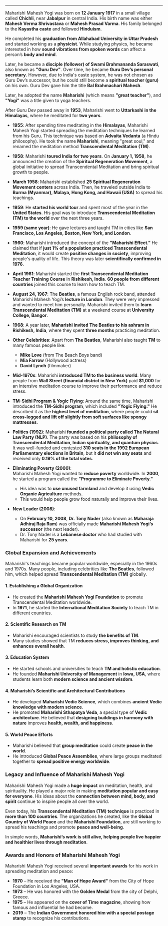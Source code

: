 

----

Maharishi Mahesh Yogi was born on **12 January 1917** in a small village called **Chichli**, near **Jabalpur** in central India. His birth name was either **Mahesh Verma Shrivastava** or **Mahesh Prasad Varma**. His family belonged to the **Kayastha caste** and followed **Hinduism**.

He completed his **graduation from Allahabad University in Uttar Pradesh** and started working as a **physicist**. While studying physics, he became interested in how **sound vibrations from spoken words** can affect a person’s **body and mind**.

Later, he became a **disciple (follower) of Swami Brahmananda Saraswati**, also known as **"Guru Dev"**. Over time, he became **Guru Dev’s personal secretary**. However, due to India's caste system, he was not chosen as Guru Dev’s successor, but he could still become a **spiritual teacher (guru)** on his own. Guru Dev gave him the title **Bal Brahmachari Mahesh**.

Later, he adopted the name **Maharishi** (which means **"great teacher"**), and **"Yogi"** was a title given to yoga teachers.

After Guru Dev passed away in **1953**, Maharishi went to **Uttarkashi in the Himalayas**, where he meditated for **two years**.

- **1955**: After spending time meditating in the **Himalayas**, Maharishi Mahesh Yogi started spreading the meditation techniques he learned from his Guru. This technique was based on **Advaita Vedanta** (a Hindu philosophy). He took the name **Maharishi**, meaning "great soul," and renamed the meditation method **Transcendental Meditation (TM)**.

- **1958**: Maharishi **toured India for two years**. On **January 1, 1958**, he announced the creation of the **Spiritual Regeneration Movement**, a global initiative to spread Transcendental Meditation and bring spiritual growth to people.

- **March 1958**: Maharishi established **25 Spiritual Regeneration Movement centers** across India. Then, he traveled outside India to **Burma (Myanmar), Malaya, Hong Kong, and Hawaii (USA)** to spread his teachings.

- **1959**: He **started his world tour** and spent most of the year in the **United States**. His goal was to introduce **Transcendental Meditation (TM) to the world** over the next three years.

- **1959 (same year)**: He gave lectures and taught TM in cities like **San Francisco, Los Angeles, Boston, New York, and London**.

- **1960**: Maharishi introduced the concept of the **"Maharishi Effect."** He claimed that if **just 1% of a population practiced Transcendental Meditation**, it would create **positive changes in society**, improving people's quality of life. This theory was later **scientifically confirmed in 1976**.

- **April 1961**: Maharishi started the **first Transcendental Meditation Teacher Training Course** in **Rishikesh, India**. **60 people from different countries** joined this course to learn how to teach TM.



- **August 24, 1967**: The **Beatles**, a famous English rock band, attended Maharishi Mahesh Yogi’s **lecture in London**. They were very impressed and wanted to meet him personally. Maharishi invited them to **learn Transcendental Meditation (TM)** at a weekend course at **University College, Bangor**.

- **1968**: A year later, **Maharishi invited The Beatles to his ashram in Rishikesh, India**, where they spent **three months** practicing meditation.

- **Other Celebrities**: Apart from **The Beatles**, Maharishi also taught **TM** to many famous people like:

	- **Mike Love** (from The Beach Boys band)
    - **Mia Farrow** (Hollywood actress)
    - **David Lynch** (filmmaker)
- **Mid-1970s**: Maharishi **introduced TM to the business world**. Many people from **Wall Street (financial district in New York)** paid **$1,000** for an intensive meditation course to improve their performance and reduce stress.

- **TM-Sidhi Program & Yogic Flying**: Around the same time, Maharishi introduced the **TM-Sidhi program**, which included **"Yogic Flying."** He described it as the **highest level of meditation**, where people could **sit cross-legged and lift off slightly from soft surfaces like spongy mattresses**.

- **Politics (1992)**: Maharishi **founded a political party called The Natural Law Party (NLP)**. The party was based on his **philosophy of Transcendental Meditation, Indian spirituality, and quantum physics**. It was well-funded and contested **310 seats in the 1992 European Parliamentary elections in Britain**, but it **did not win any seats** and received only **0.19% of the total votes**.

- **Eliminating Poverty (2000)**:  
    Maharishi Mahesh Yogi wanted to **reduce poverty** worldwide. In **2000**, he started a program called the **"Programme to Eliminate Poverty."**
    
    - His idea was to **use unused farmland** and develop it using **Vedic Organic Agriculture** methods.
    - This would help people grow food naturally and improve their lives.

- **New Leader (2008)**:
    
    - On **February 10, 2008**, **Dr. Tony Nader** (also known as **Maharaja Adhiraj Raja Ram**) was officially made **Maharishi Mahesh Yogi’s successor** (the next leader).
    - Dr. Tony Nader is a **Lebanese doctor** who had studied with Maharishi for **25 years**.


### **Global Expansion and Achievements**

Maharishi's teachings became popular worldwide, especially in the 1960s and 1970s. Many people, including celebrities like **The Beatles**, followed him, which helped spread **Transcendental Meditation (TM)** globally.

#### **1. Establishing a Global Organization**

- He created the **Maharishi Mahesh Yogi Foundation** to promote Transcendental Meditation worldwide.
- In **1971**, he started the **International Meditation Society** to teach TM in different countries.

#### **2. Scientific Research on TM**

- Maharishi encouraged scientists to study **the benefits of TM**.
- Many studies showed that TM **reduces stress, improves thinking, and enhances overall health**.

#### **3. Education System**

- He started schools and universities to teach **TM and holistic education**.
- He founded **Maharishi University of Management** in **Iowa, USA**, where students learn both **modern science and ancient wisdom**.

#### **4. Maharishi’s Scientific and Architectural Contributions**

- He developed **Maharishi Vedic Science**, which combines **ancient Vedic knowledge with modern science**.
- He promoted **Maharishi Sthapatya Veda**, a special type of **Vedic architecture**. He believed that **designing buildings in harmony with nature** improves **health, wealth, and happiness**.

#### **5. World Peace Efforts**

- Maharishi believed that **group meditation** could create **peace in the world**.
- He introduced **Global Peace Assemblies**, where large groups meditated together to **spread positive energy worldwide**.


### **Legacy and Influence of Maharishi Mahesh Yogi**

Maharishi Mahesh Yogi made a **huge impact** on meditation, health, and spirituality. He played a major role in making **meditation popular and easy for everyone**. His ideas about the **connection between mind, body, and spirit** continue to inspire people all over the world.

Even today, his **Transcendental Meditation (TM) technique** is practiced in **more than 100 countries**. The organizations he created, like the **Global Country of World Peace** and the **Maharishi Foundation**, are still working to spread his teachings and promote **peace and well-being**.

In simple words, **Maharishi’s work is still alive, helping people live happier and healthier lives through meditation**. 


### **Awards and Honors of Maharishi Mahesh Yogi**

Maharishi Mahesh Yogi received several **important awards** for his work in spreading meditation and peace:

- **1970** – He received the **"Man of Hope Award"** from the City of Hope Foundation in Los Angeles, USA.
- **1973** – He was honored with the **Golden Medal** from the city of Delphi, Greece.
- **1975** – He appeared on the **cover of Time magazine**, showing how famous and influential he had become.
- **2019** – The **Indian Government honored him with a special postage stamp** to recognize his contributions.